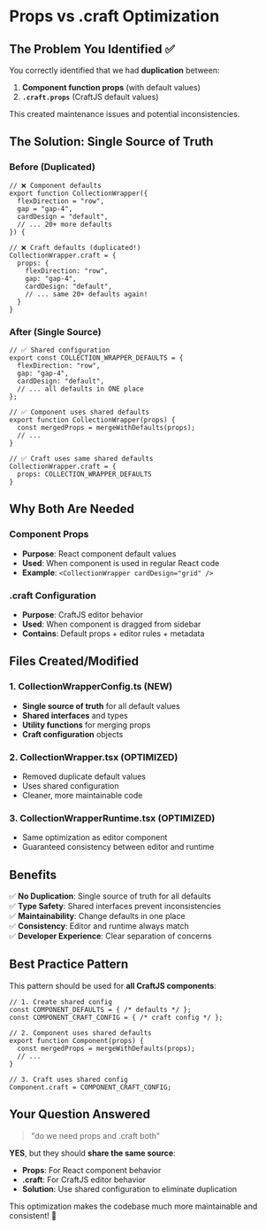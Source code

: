 # Props vs .craft Optimization

## The Problem You Identified ✅

You correctly identified that we had **duplication** between:
1. **Component function props** (with default values)
2. **`.craft.props`** (CraftJS default values)

This created maintenance issues and potential inconsistencies.

## The Solution: Single Source of Truth

### Before (Duplicated)
```tsx
// ❌ Component defaults
export function CollectionWrapper({
  flexDirection = "row",
  gap = "gap-4", 
  cardDesign = "default",
  // ... 20+ more defaults
}) {

// ❌ Craft defaults (duplicated!)
CollectionWrapper.craft = {
  props: {
    flexDirection: "row",
    gap: "gap-4",
    cardDesign: "default", 
    // ... same 20+ defaults again!
  }
}
```

### After (Single Source)
```tsx
// ✅ Shared configuration
export const COLLECTION_WRAPPER_DEFAULTS = {
  flexDirection: "row",
  gap: "gap-4",
  cardDesign: "default",
  // ... all defaults in ONE place
};

// ✅ Component uses shared defaults
export function CollectionWrapper(props) {
  const mergedProps = mergeWithDefaults(props);
  // ...
}

// ✅ Craft uses same shared defaults
CollectionWrapper.craft = {
  props: COLLECTION_WRAPPER_DEFAULTS
}
```

## Why Both Are Needed

### **Component Props**
- **Purpose**: React component default values
- **Used**: When component is used in regular React code
- **Example**: `<CollectionWrapper cardDesign="grid" />`

### **.craft Configuration**
- **Purpose**: CraftJS editor behavior
- **Used**: When component is dragged from sidebar
- **Contains**: Default props + editor rules + metadata

## Files Created/Modified

### 1. **CollectionWrapperConfig.ts** (NEW)
- **Single source of truth** for all default values
- **Shared interfaces** and types
- **Utility functions** for merging props
- **Craft configuration** objects

### 2. **CollectionWrapper.tsx** (OPTIMIZED)
- Removed duplicate default values
- Uses shared configuration
- Cleaner, more maintainable code

### 3. **CollectionWrapperRuntime.tsx** (OPTIMIZED)
- Same optimization as editor component
- Guaranteed consistency between editor and runtime

## Benefits

✅ **No Duplication**: Single source of truth for all defaults  
✅ **Type Safety**: Shared interfaces prevent inconsistencies  
✅ **Maintainability**: Change defaults in one place  
✅ **Consistency**: Editor and runtime always match  
✅ **Developer Experience**: Clear separation of concerns  

## Best Practice Pattern

This pattern should be used for **all CraftJS components**:

```tsx
// 1. Create shared config
const COMPONENT_DEFAULTS = { /* defaults */ };
const COMPONENT_CRAFT_CONFIG = { /* craft config */ };

// 2. Component uses shared defaults
export function Component(props) {
  const mergedProps = mergeWithDefaults(props);
  // ...
}

// 3. Craft uses shared config
Component.craft = COMPONENT_CRAFT_CONFIG;
```

## Your Question Answered

> "do we need props and .craft both"

**YES**, but they should **share the same source**:
- **Props**: For React component behavior
- **.craft**: For CraftJS editor behavior  
- **Solution**: Use shared configuration to eliminate duplication

This optimization makes the codebase much more maintainable and consistent! 🎉
